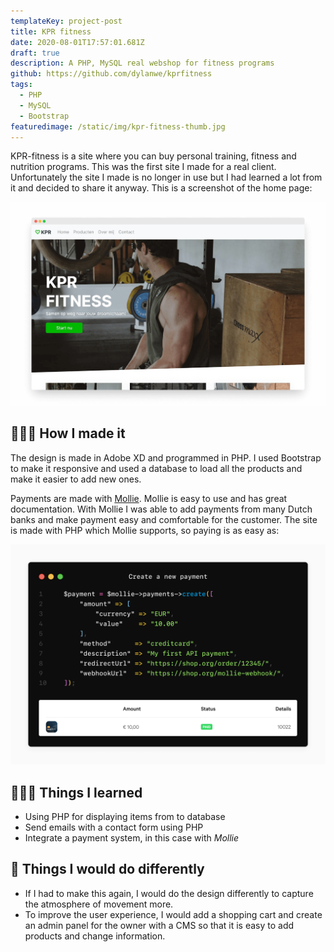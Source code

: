 ```yaml
---
templateKey: project-post
title: KPR fitness
date: 2020-08-01T17:57:01.681Z
draft: true
description: A PHP, MySQL real webshop for fitness programs
github: https://github.com/dylanwe/kprfitness
tags:
  - PHP
  - MySQL
  - Bootstrap
featuredimage: /static/img/kpr-fitness-thumb.jpg
---
```

KPR-fitness is a site where you can buy personal training, fitness and nutrition programs. This was the first site I made for a real client. Unfortunately the site I made is no longer in use but I had learned a lot from it and decided to share it anyway. This is a screenshot of the home page:

![kpr-fitness homepage](kprfitness.png)

## 🧑🏻‍💻 How I made it

The design is made in Adobe XD and programmed in PHP. I used Bootstrap to make it responsive and used a database to load all the products and make it easier to add new ones.

Payments are made with [Mollie](https://www.mollie.com/uk). Mollie is easy to use and has great documentation. With Mollie I was able to add payments from many Dutch banks and make payment easy and comfortable for the customer. The site is made with PHP which Mollie supports, so paying is as easy as:

![mollie exmaple payment](mollie-payment.png)

## 🧑🏻‍🏫 Things I learned

* Using PHP for displaying items from to database
* Send emails with a contact form using PHP
* Integrate a payment system, in this case with *Mollie*

## 📌 Things I would do differently

* If I had to make this again, I would do the design differently to capture the atmosphere of movement more.
* To improve the user experience, I would add a shopping cart and create an admin panel for the owner with a CMS so that it is easy to add products and change information.